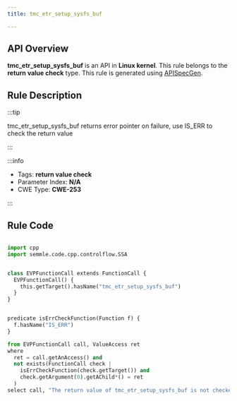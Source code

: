 ```yaml
---
title: tmc_etr_setup_sysfs_buf

---
```



## API Overview
**tmc_etr_setup_sysfs_buf** is an API in **Linux kernel**. This rule belongs to the **return value check** type. This rule is generated using [APISpecGen](../../tools/APISpecGen).
## Rule Description

:::tip

tmc_etr_setup_sysfs_buf returns error pointer on failure, use IS_ERR to check the return value

:::

:::info

- Tags: **return value check**
- Parameter Index: **N/A**
- CWE Type: **CWE-253**

:::

## Rule Code
```python

import cpp
import semmle.code.cpp.controlflow.SSA


class EVPFunctionCall extends FunctionCall {
  EVPFunctionCall() {
    this.getTarget().hasName("tmc_etr_setup_sysfs_buf")
  }
}


predicate isErrCheckFunction(Function f) {
  f.hasName("IS_ERR") 
}

from EVPFunctionCall call, ValueAccess ret
where
  ret = call.getAnAccess() and
  not exists(FunctionCall check |
    isErrCheckFunction(check.getTarget()) and
    check.getArgument(0).getAChild*() = ret
  )
select call, "The return value of tmc_etr_setup_sysfs_buf is not checked with IS_ERR."
    
```